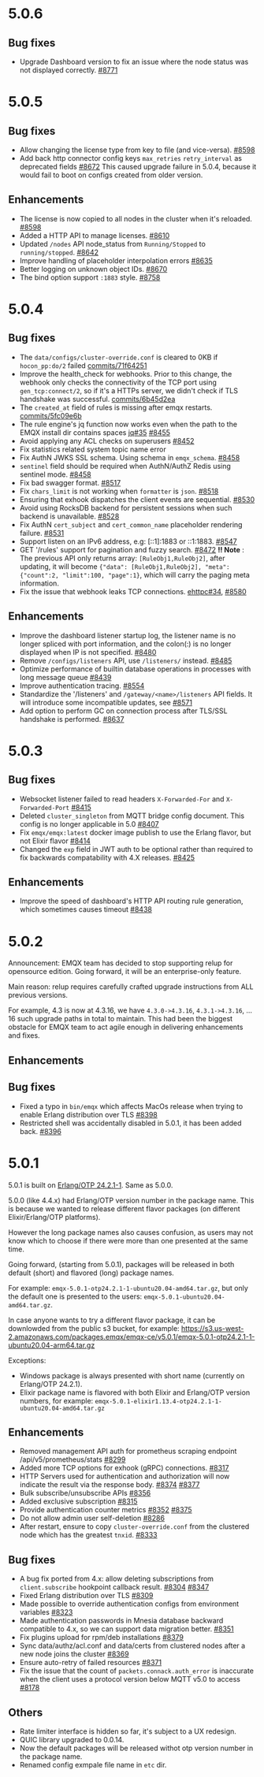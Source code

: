 # 5.0.6

## Bug fixes

* Upgrade Dashboard version to fix an issue where the node status was not displayed correctly. [#8771](https://github.com/emqx/emqx/pull/8771)

# 5.0.5

## Bug fixes

* Allow changing the license type from key to file (and vice-versa). [#8598](https://github.com/emqx/emqx/pull/8598)
* Add back http connector config keys `max_retries` `retry_interval` as deprecated fields [#8672](https://github.com/emqx/emqx/issues/8672)
  This caused upgrade failure in 5.0.4, because it would fail to boot on configs created from older version.

## Enhancements

* The license is now copied to all nodes in the cluster when it's reloaded. [#8598](https://github.com/emqx/emqx/pull/8598)
* Added a HTTP API to manage licenses. [#8610](https://github.com/emqx/emqx/pull/8610)
* Updated `/nodes` API node_status from `Running/Stopped` to `running/stopped`. [#8642](https://github.com/emqx/emqx/pull/8642)
* Improve handling of placeholder interpolation errors [#8635](https://github.com/emqx/emqx/pull/8635)
* Better logging on unknown object IDs. [#8670](https://github.com/emqx/emqx/pull/8670)
* The bind option support `:1883` style. [#8758](https://github.com/emqx/emqx/pull/8758)

# 5.0.4

## Bug fixes

* The `data/configs/cluster-override.conf` is cleared to 0KB if `hocon_pp:do/2` failed [commits/71f64251](https://github.com/emqx/emqx/pull/8443/commits/71f642518a683cc91a32fd542aafaac6ef915720)
* Improve the health_check for webhooks.
  Prior to this change, the webhook only checks the connectivity of the TCP port using `gen_tcp:connect/2`, so
  if it's a HTTPs server, we didn't check if TLS handshake was successful.
  [commits/6b45d2ea](https://github.com/emqx/emqx/commit/6b45d2ea9fde6d3b4a5b007f7a8c5a1c573d141e)
* The `created_at` field of rules is missing after emqx restarts. [commits/5fc09e6b](https://github.com/emqx/emqx/commit/5fc09e6b950c340243d7be627a0ce1700691221c)
* The rule engine's jq function now works even when the path to the EMQX install dir contains spaces [jq#35](https://github.com/emqx/jq/pull/35) [#8455](https://github.com/emqx/emqx/pull/8455)
* Avoid applying any ACL checks on superusers [#8452](https://github.com/emqx/emqx/pull/8452)
* Fix statistics related system topic name error
* Fix AuthN JWKS SSL schema. Using schema in `emqx_schema`. [#8458](https://github.com/emqx/emqx/pull/8458)
* `sentinel` field should be required when AuthN/AuthZ Redis using sentinel mode. [#8458](https://github.com/emqx/emqx/pull/8458)
* Fix bad swagger format. [#8517](https://github.com/emqx/emqx/pull/8517)
* Fix `chars_limit` is not working when `formatter` is `json`. [#8518](http://github.com/emqx/emqx/pull/8518)
* Ensuring that exhook dispatches the client events are sequential. [#8530](https://github.com/emqx/emqx/pull/8530)
* Avoid using RocksDB backend for persistent sessions when such backend is unavailable. [#8528](https://github.com/emqx/emqx/pull/8528)
* Fix AuthN `cert_subject` and `cert_common_name` placeholder rendering failure. [#8531](https://github.com/emqx/emqx/pull/8531)
* Support listen on an IPv6 address, e.g: [::1]:1883 or ::1:1883. [#8547](https://github.com/emqx/emqx/pull/8547)
* GET '/rules' support for pagination and fuzzy search. [#8472](https://github.com/emqx/emqx/pull/8472)
  **‼️ Note** : The previous API only returns array: `[RuleObj1,RuleObj2]`, after updating, it will become
  `{"data": [RuleObj1,RuleObj2], "meta":{"count":2, "limit":100, "page":1}`,
  which will carry the paging meta information.
* Fix the issue that webhook leaks TCP connections. [ehttpc#34](https://github.com/emqx/ehttpc/pull/34), [#8580](https://github.com/emqx/emqx/pull/8580)

## Enhancements

* Improve the dashboard listener startup log, the listener name is no longer spliced with port information,
  and the colon(:) is no longer displayed when IP is not specified. [#8480](https://github.com/emqx/emqx/pull/8480)
* Remove `/configs/listeners` API, use `/listeners/` instead. [#8485](https://github.com/emqx/emqx/pull/8485)
* Optimize performance of builtin database operations in processes with long message queue [#8439](https://github.com/emqx/emqx/pull/8439)
* Improve authentication tracing. [#8554](https://github.com/emqx/emqx/pull/8554)
* Standardize the '/listeners' and `/gateway/<name>/listeners` API fields.
  It will introduce some incompatible updates, see [#8571](https://github.com/emqx/emqx/pull/8571)
* Add option to perform GC on connection process after TLS/SSL handshake is performed. [#8637](https://github.com/emqx/emqx/pull/8637)

# 5.0.3

## Bug fixes

* Websocket listener failed to read headers `X-Forwarded-For` and `X-Forwarded-Port` [#8415](https://github.com/emqx/emqx/pull/8415)
* Deleted `cluster_singleton` from MQTT bridge config document. This config is no longer applicable in 5.0 [#8407](https://github.com/emqx/emqx/pull/8407)
* Fix `emqx/emqx:latest` docker image publish to use the Erlang flavor, but not Elixir flavor [#8414](https://github.com/emqx/emqx/pull/8414)
* Changed the `exp` field in JWT auth to be optional rather than required to fix backwards compatability with 4.X releases. [#8425](https://github.com/emqx/emqx/pull/8425)

## Enhancements

* Improve the speed of dashboard's HTTP API routing rule generation, which sometimes causes timeout [#8438](https://github.com/emqx/emqx/pull/8438)

# 5.0.2

Announcement: EMQX team has decided to stop supporting relup for opensource edition.
Going forward, it will be an enterprise-only feature.

Main reason: relup requires carefully crafted upgrade instructions from ALL previous versions.

For example, 4.3 is now at 4.3.16, we have `4.3.0->4.3.16`, `4.3.1->4.3.16`, ... 16 such upgrade paths in total to maintain.
This had been the biggest obstacle for EMQX team to act agile enough in delivering enhancements and fixes.

## Enhancements

## Bug fixes

* Fixed a typo in `bin/emqx` which affects MacOs release when trying to enable Erlang distribution over TLS [#8398](https://github.com/emqx/emqx/pull/8398)
* Restricted shell was accidentally disabled in 5.0.1, it has been added back. [#8396](https://github.com/emqx/emqx/pull/8396)

# 5.0.1

5.0.1 is built on [Erlang/OTP 24.2.1-1](https://github.com/emqx/otp/tree/OTP-24.2.1-1). Same as 5.0.0.

5.0.0 (like 4.4.x) had Erlang/OTP version number in the package name.
This is because we wanted to release different flavor packages (on different Elixir/Erlang/OTP platforms).

However the long package names also causes confusion, as users may not know which to choose if there were more than
one presented at the same time.

Going forward, (starting from 5.0.1), packages will be released in both default (short) and flavored (long) package names.

For example: `emqx-5.0.1-otp24.2.1-1-ubuntu20.04-amd64.tar.gz`,
but only the default one is presented to the users: `emqx-5.0.1-ubuntu20.04-amd64.tar.gz`.

In case anyone wants to try a different flavor package, it can be downlowded from the public s3 bucket,
for example:
https://s3.us-west-2.amazonaws.com/packages.emqx/emqx-ce/v5.0.1/emqx-5.0.1-otp24.2.1-1-ubuntu20.04-arm64.tar.gz

Exceptions:

* Windows package is always presented with short name (currently on Erlang/OTP 24.2.1).
* Elixir package name is flavored with both Elixir and Erlang/OTP version numbers,
  for example: `emqx-5.0.1-elixir1.13.4-otp24.2.1-1-ubuntu20.04-amd64.tar.gz`

## Enhancements

* Removed management API auth for prometheus scraping endpoint /api/v5/prometheus/stats [#8299](https://github.com/emqx/emqx/pull/8299)
* Added more TCP options for exhook (gRPC) connections. [#8317](https://github.com/emqx/emqx/pull/8317)
* HTTP Servers used for authentication and authorization will now indicate the result via the response body. [#8374](https://github.com/emqx/emqx/pull/8374) [#8377](https://github.com/emqx/emqx/pull/8377)
* Bulk subscribe/unsubscribe APIs [#8356](https://github.com/emqx/emqx/pull/8356)
* Added exclusive subscription [#8315](https://github.com/emqx/emqx/pull/8315)
* Provide authentication counter metrics [#8352](https://github.com/emqx/emqx/pull/8352) [#8375](https://github.com/emqx/emqx/pull/8375)
* Do not allow admin user self-deletion [#8286](https://github.com/emqx/emqx/pull/8286)
* After restart, ensure to copy `cluster-override.conf` from the clustered node which has the greatest `tnxid`. [#8333](https://github.com/emqx/emqx/pull/8333)

## Bug fixes

* A bug fix ported from 4.x: allow deleting subscriptions from `client.subscribe` hookpoint callback result. [#8304](https://github.com/emqx/emqx/pull/8304) [#8347](https://github.com/emqx/emqx/pull/8377)
* Fixed Erlang distribution over TLS [#8309](https://github.com/emqx/emqx/pull/8309)
* Made possible to override authentication configs from environment variables [#8323](https://github.com/emqx/emqx/pull/8309)
* Made authentication passwords in Mnesia database backward compatible to 4.x, so we can support data migration better. [#8351](https://github.com/emqx/emqx/pull/8351)
* Fix plugins upload for rpm/deb installations [#8379](https://github.com/emqx/emqx/pull/8379)
* Sync data/authz/acl.conf and data/certs from clustered nodes after a new node joins the cluster [#8369](https://github.com/emqx/emqx/pull/8369)
* Ensure auto-retry of failed resources [#8371](https://github.com/emqx/emqx/pull/8371)
* Fix the issue that the count of `packets.connack.auth_error` is inaccurate when the client uses a protocol version below MQTT v5.0 to access [#8178](https://github.com/emqx/emqx/pull/8178)

## Others

* Rate limiter interface is hidden so far, it's subject to a UX redesign.
* QUIC library upgraded to 0.0.14.
* Now the default packages will be released withot otp version number in the package name.
* Renamed config exmpale file name in `etc` dir.
